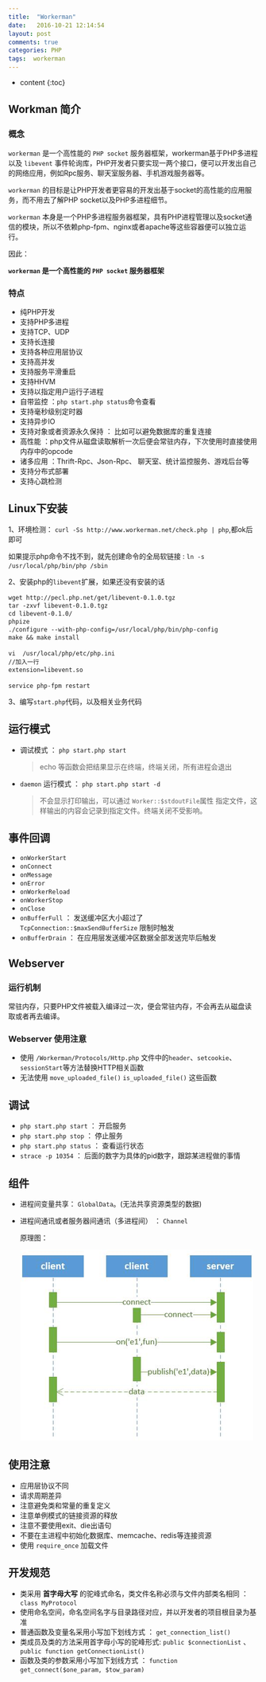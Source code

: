 ```yaml
---
title:  "Workerman"
date:   2016-10-21 12:14:54
layout: post
comments: true
categories: PHP
tags:  workerman
---
```


* content
{:toc}

## Workman 简介

### 概念

`workerman` 是一个高性能的 `PHP socket` 服务器框架，workerman基于PHP多进程以及 `libevent` 事件轮询库，PHP开发者只要实现一两个接口，便可以开发出自己的网络应用，例如Rpc服务、聊天室服务器、手机游戏服务器等。

`workerman` 的目标是让PHP开发者更容易的开发出基于socket的高性能的应用服务，而不用去了解PHP socket以及PHP多进程细节。

`workerman` 本身是一个PHP多进程服务器框架，具有PHP进程管理以及socket通信的模块，所以不依赖php-fpm、nginx或者apache等这些容器便可以独立运行。





因此：

**`workerman` 是一个高性能的 `PHP socket` 服务器框架**

### 特点

- 纯PHP开发
- 支持PHP多进程
- 支持TCP、UDP
- 支持长连接
- 支持各种应用层协议
- 支持高并发
- 支持服务平滑重启
- 支持HHVM
- 支持以指定用户运行子进程
- 自带监控 ：`php start.php status`命令查看
- 支持毫秒级别定时器
- 支持异步IO
- 支持对象或者资源永久保持 ： 比如可以避免数据库的重复连接
- 高性能 ：php文件从磁盘读取解析一次后便会常驻内存，下次使用时直接使用内存中的opcode
- 诸多应用 ：Thrift-Rpc、Json-Rpc、 聊天室、统计监控服务、游戏后台等
- 支持分布式部署
- 支持心跳检测



## Linux下安装


1、环境检测： `curl -Ss http://www.workerman.net/check.php | php`,都ok后即可

如果提示php命令不找不到，就先创建命令的全局软链接 : `ln -s /usr/local/php/bin/php /sbin`

2、安装php的`libevent`扩展，如果还没有安装的话

```
wget http://pecl.php.net/get/libevent-0.1.0.tgz
tar -zxvf libevent-0.1.0.tgz
cd libevent-0.1.0/
phpize
./configure --with-php-config=/usr/local/php/bin/php-config
make && make install

vi  /usr/local/php/etc/php.ini
//加入一行
extension=libevent.so

service php-fpm restart
```

3、编写`start.php`代码，以及相关业务代码



## 运行模式

- 调试模式  ： `php start.php start` 

    > echo 等函数会把结果显示在终端，终端关闭，所有进程会退出

- `daemon` 运行模式 ： `php start.php start -d`         
    
    > 不会显示打印输出，可以通过 `Worker::$stdoutFile`属性 指定文件，这样输出的内容会记录到指定文件。终端关闭不受影响。


## 事件回调

- `onWorkerStart`
- `onConnect`
- `onMessage`
- `onError`
- `onWorkerReload`
- `onWorkerStop`
- `onClose`
- `onBufferFull` ： 发送缓冲区大小超过了 `TcpConnection::$maxSendBufferSize` 限制时触发
- `onBufferDrain` ： 在应用层发送缓冲区数据全部发送完毕后触发

## Webserver

### 运行机制

常驻内存，只要PHP文件被载入编译过一次，便会常驻内存，不会再去从磁盘读取或者再去编译。

### Webserver 使用注意

- 使用 `/Workerman/Protocols/Http.php` 文件中的`header`、`setcookie`、`sessionStart`等方法替换HTTP相关函数
- 无法使用 `move_uploaded_file()` `is_uploaded_file()` 这些函数


## 调试

- `php start.php start` ： 开启服务
- `php start.php stop`  ： 停止服务
- `php start.php status` ： 查看运行状态
- `strace -p 10354` ： 后面的数字为具体的pid数字，跟踪某进程做的事情



## 组件

- 进程间变量共享： `GlobalData`。(无法共享资源类型的数据)


- 进程间通讯或者服务器间通讯（多进程间） ： `Channel`

    原理图：
    
    ![image](/static/img/workerman.jpg)



## 使用注意

- 应用层协议不同
- 请求周期差异
- 注意避免类和常量的重复定义
- 注意单例模式的链接资源的释放
- 注意不要使用exit、die出语句
- 不要在主进程中初始化数据库、memcache、redis等连接资源
- 使用 `require_once` 加载文件


## 开发规范

- 类采用 **首字母大写** 的驼峰式命名，类文件名称必须与文件内部类名相同 ： `class MyProtocol`
- 使用命名空间，命名空间名字与目录路径对应，并以开发者的项目根目录为基准
- 普通函数及变量名采用小写加下划线方式 ： `get_connection_list()`
- 类成员及类的方法采用首字母小写的驼峰形式: `public $connectionList` 、 `public function getConnectionList()`
- 函数及类的参数采用小写加下划线方式 ： `function get_connect($one_param, $tow_param)`

